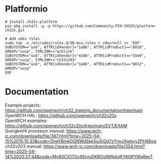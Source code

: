 # Platformio

    # Install ch32v platform
    pio pkg install -g -p https://github.com/Community-PIO-CH32V/platform-ch32v.git

    # Add udev rules
    sudo tee -a /etc/udev/rules.d/30-mcu.rules > /dev/null << 'EOF'
    SUBSYSTEM=="usb", ATTR{idVendor}="1a86", ATTR{idProduct}=="8010", GROUP="uucp", SYMLINK+="wchlink"
    SUBSYSTEM=="usb", ATTR{idVendor}="4348", ATTR{idProduct}=="55e0", GROUP="uucp", SYMLINK+="ch32v203"
    SUBSYSTEM=="usb", ATTR{idVendor}="1a86", ATTR{idProduct}=="8012", GROUP="uucp"
    EOF

# Documentation

Example projects: https://github.com/openwch/ch32_training_documentation/tree/main  
OpenWCH HAL: https://github.com/openwch/ch32v20x  
OpenWCH examples: https://github.com/openwch/ch32v20x/tree/main/EVT/EXAM  
QuingkeV4 processor manual: https://www.wch-ic.com/downloads/file/367.html?time=2025-04-15%2015:15:33&code=DneYBmkOQNWdSke5iuXjQd7zYjmJXwbvy2PH88og  
ch32v203 manual: https://www.wch-ic.com/downloads/file/354.html?time=2025-04-14%2020:27:44&code=My60CX1TGv95rvuDKBOolMfk4qKYA0tfYlKqRevT  
